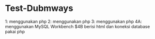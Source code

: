 # Test-Dubmways
 1:
menggunakan php
 2:
menggunakan php
 3:
menggunakan php
 4A:
menggunakan MySQL Workbench
$4B
berisi html dan koneksi database pakai php
